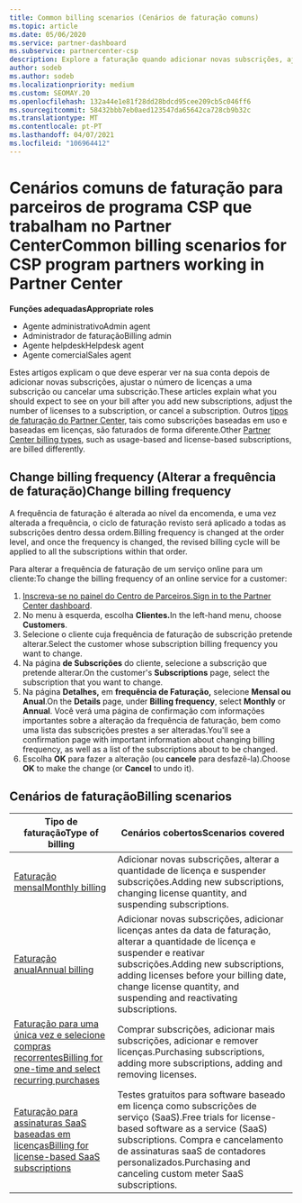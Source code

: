 ```yaml
---
title: Common billing scenarios (Cenários de faturação comuns)
ms.topic: article
ms.date: 05/06/2020
ms.service: partner-dashboard
ms.subservice: partnercenter-csp
description: Explore a faturação quando adicionar novas subscrições, ajuste a quantidade de licença ou cancele uma subscrição. Veja como as assinaturas baseadas em uso e baseadas em licenças diferem.
author: sodeb
ms.author: sodeb
ms.localizationpriority: medium
ms.custom: SEOMAY.20
ms.openlocfilehash: 132a44e1e81f28dd28bdcd95cee209cb5c046ff6
ms.sourcegitcommit: 58432bbb7eb0aed123547da65642ca728cb9b32c
ms.translationtype: MT
ms.contentlocale: pt-PT
ms.lasthandoff: 04/07/2021
ms.locfileid: "106964412"
---
```

# <a name="common-billing-scenarios-for-csp-program-partners-working-in-partner-center"></a><span data-ttu-id="757a3-104">Cenários comuns de faturação para parceiros de programa CSP que trabalham no Partner Center</span><span class="sxs-lookup"><span data-stu-id="757a3-104">Common billing scenarios for CSP program partners working in Partner Center</span></span>

<span data-ttu-id="757a3-105">**Funções adequadas**</span><span class="sxs-lookup"><span data-stu-id="757a3-105">**Appropriate roles**</span></span>

- <span data-ttu-id="757a3-106">Agente administrativo</span><span class="sxs-lookup"><span data-stu-id="757a3-106">Admin agent</span></span>
- <span data-ttu-id="757a3-107">Administrador de faturação</span><span class="sxs-lookup"><span data-stu-id="757a3-107">Billing admin</span></span>
- <span data-ttu-id="757a3-108">Agente helpdesk</span><span class="sxs-lookup"><span data-stu-id="757a3-108">Helpdesk agent</span></span>
- <span data-ttu-id="757a3-109">Agente comercial</span><span class="sxs-lookup"><span data-stu-id="757a3-109">Sales agent</span></span>

<span data-ttu-id="757a3-110">Estes artigos explicam o que deve esperar ver na sua conta depois de adicionar novas subscrições, ajustar o número de licenças a uma subscrição ou cancelar uma subscrição.</span><span class="sxs-lookup"><span data-stu-id="757a3-110">These articles explain what you should expect to see on your bill after you add new subscriptions, adjust the number of licenses to a subscription, or cancel a subscription.</span></span> <span data-ttu-id="757a3-111">Outros [tipos de faturação do Partner Center](billing-different-types.md), tais como subscrições baseadas em uso e baseadas em licenças, são faturados de forma diferente.</span><span class="sxs-lookup"><span data-stu-id="757a3-111">Other [Partner Center billing types](billing-different-types.md), such as usage-based and license-based subscriptions, are billed differently.</span></span>


## <a name="change-billing-frequency"></a><span data-ttu-id="757a3-112">Change billing frequency (Alterar a frequência de faturação)</span><span class="sxs-lookup"><span data-stu-id="757a3-112">Change billing frequency</span></span>

<span data-ttu-id="757a3-113">A frequência de faturação é alterada ao nível da encomenda, e uma vez alterada a frequência, o ciclo de faturação revisto será aplicado a todas as subscrições dentro dessa ordem.</span><span class="sxs-lookup"><span data-stu-id="757a3-113">Billing frequency is changed at the order level, and once the frequency is changed, the revised billing cycle will be applied to all the subscriptions within that order.</span></span> 

<span data-ttu-id="757a3-114">Para alterar a frequência de faturação de um serviço online para um cliente:</span><span class="sxs-lookup"><span data-stu-id="757a3-114">To change the billing frequency of an online service for a customer:</span></span>

1. <span data-ttu-id="757a3-115">[Inscreva-se no painel do Centro de Parceiros.](https://partner.microsoft.com/dashboard/home)</span><span class="sxs-lookup"><span data-stu-id="757a3-115">[Sign in to the Partner Center dashboard](https://partner.microsoft.com/dashboard/home).</span></span>
2. <span data-ttu-id="757a3-116">No menu à esquerda, escolha **Clientes.**</span><span class="sxs-lookup"><span data-stu-id="757a3-116">In the left-hand menu, choose **Customers**.</span></span>
3. <span data-ttu-id="757a3-117">Selecione o cliente cuja frequência de faturação de subscrição pretende alterar.</span><span class="sxs-lookup"><span data-stu-id="757a3-117">Select the customer whose subscription billing frequency you want to change.</span></span>
4. <span data-ttu-id="757a3-118">Na página **de Subscrições** do cliente, selecione a subscrição que pretende alterar.</span><span class="sxs-lookup"><span data-stu-id="757a3-118">On the customer's **Subscriptions** page, select the subscription that you want to change.</span></span>
5. <span data-ttu-id="757a3-119">Na página **Detalhes,** em **frequência de Faturação,** selecione **Mensal ou** **Anual**.</span><span class="sxs-lookup"><span data-stu-id="757a3-119">On the **Details** page, under **Billing frequency**, select **Monthly** or **Annual**.</span></span> <span data-ttu-id="757a3-120">Você verá uma página de confirmação com informações importantes sobre a alteração da frequência de faturação, bem como uma lista das subscrições prestes a ser alteradas.</span><span class="sxs-lookup"><span data-stu-id="757a3-120">You'll see a confirmation page with important information about changing billing frequency, as well as a list of the subscriptions about to be changed.</span></span>
6. <span data-ttu-id="757a3-121">Escolha **OK** para fazer a alteração (ou **cancele** para desfazê-la).</span><span class="sxs-lookup"><span data-stu-id="757a3-121">Choose **OK** to make the change (or **Cancel** to undo it).</span></span>

## <a name="billing-scenarios"></a><span data-ttu-id="757a3-122">Cenários de faturação</span><span class="sxs-lookup"><span data-stu-id="757a3-122">Billing scenarios</span></span>

| <span data-ttu-id="757a3-123">Tipo de faturação</span><span class="sxs-lookup"><span data-stu-id="757a3-123">Type of billing</span></span> | <span data-ttu-id="757a3-124">Cenários cobertos</span><span class="sxs-lookup"><span data-stu-id="757a3-124">Scenarios covered</span></span> |
| --------------- | ----------------- |
| [<span data-ttu-id="757a3-125">Faturação mensal</span><span class="sxs-lookup"><span data-stu-id="757a3-125">Monthly billing</span></span>](common-billing-scenarios-monthly.md) | <span data-ttu-id="757a3-126">Adicionar novas subscrições, alterar a quantidade de licença e suspender subscrições.</span><span class="sxs-lookup"><span data-stu-id="757a3-126">Adding new subscriptions, changing license quantity, and suspending subscriptions.</span></span> |
| [<span data-ttu-id="757a3-127">Faturação anual</span><span class="sxs-lookup"><span data-stu-id="757a3-127">Annual billing</span></span>](common-billing-scenarios-annual.md) | <span data-ttu-id="757a3-128">Adicionar novas subscrições, adicionar licenças antes da data de faturação, alterar a quantidade de licença e suspender e reativar subscrições.</span><span class="sxs-lookup"><span data-stu-id="757a3-128">Adding new subscriptions, adding licenses before your billing date, change license quantity, and suspending and reactivating subscriptions.</span></span> |
| [<span data-ttu-id="757a3-129">Faturação para uma única vez e selecione compras recorrentes</span><span class="sxs-lookup"><span data-stu-id="757a3-129">Billing for one-time and select recurring purchases</span></span>](common-billing-scenarios-onetime-recurring.md) | <span data-ttu-id="757a3-130">Comprar subscrições, adicionar mais subscrições, adicionar e remover licenças.</span><span class="sxs-lookup"><span data-stu-id="757a3-130">Purchasing subscriptions, adding more subscriptions, adding and removing licenses.</span></span> |
| [<span data-ttu-id="757a3-131">Faturação para assinaturas SaaS baseadas em licenças</span><span class="sxs-lookup"><span data-stu-id="757a3-131">Billing for license-based SaaS subscriptions</span></span>](common-billing-scenarios-saas.md) | <span data-ttu-id="757a3-132">Testes gratuitos para software baseado em licença como subscrições de serviço (SaaS).</span><span class="sxs-lookup"><span data-stu-id="757a3-132">Free trials for license-based software as a service (SaaS) subscriptions.</span></span> <span data-ttu-id="757a3-133">Compra e cancelamento de assinaturas saaS de contadores personalizados.</span><span class="sxs-lookup"><span data-stu-id="757a3-133">Purchasing and canceling custom meter SaaS subscriptions.</span></span> |
